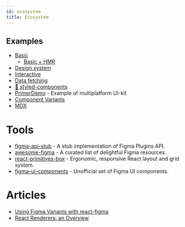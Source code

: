 ```yaml
---
id: ecosystem
title: Ecosystem
---
```


## Examples

* [Basic](https://github.com/react-figma/react-figma/tree/master/examples/basic)
  + [Basic + HMR](https://github.com/react-figma/react-figma/tree/master/examples/basic-hmr)
* [Design system](https://github.com/react-figma/react-figma/tree/master/examples/design-system)
* [Interactive](https://github.com/react-figma/react-figma/tree/master/examples/interactive)
* [Data fetching](https://github.com/react-figma/react-figma/tree/master/examples/fetching)
* [💅 styled-components](https://github.com/react-figma/react-figma/tree/master/examples/styled-components)
* [PrimerDemo](https://github.com/react-figma/PrimerDemo) - Example of multiplatform UI-kit
* [Component Variants](https://github.com/react-figma/react-figma/tree/master/examples/component-variants)
* [MDX](https://github.com/react-figma/react-figma/tree/master/examples/mdx)

# Tools 

* [figma-api-stub](https://github.com/react-figma/figma-api-stub) - A stub implementation of Figma Plugins API.
* [awesome-figma](https://github.com/react-figma/awesome-figma) - A curated list of delightful Figma resources.
* [react-primitives-box](https://github.com/react-figma/react-primitives-box) - Ergonomic, responsive React layout and grid system.
* [figma-ui-components](https://github.com/react-figma/figma-ui-components) - Unofficial set of Figma UI components.

# Articles

* [Using Figma Variants with react-figma](https://dev.to/lessmess/using-figma-variants-with-react-figma-50k0)
* [React Renderers: an Overview](https://dev.to/lessmess/react-renderers-an-overview-34f3)
